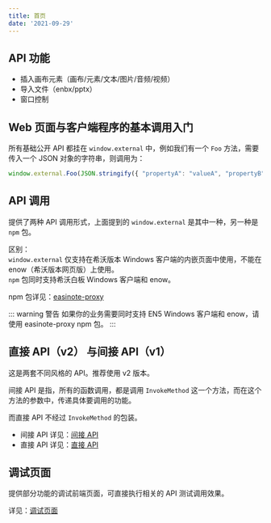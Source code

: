 ```yaml
---
title: 首页
date: '2021-09-29'
---
```



## API 功能

- 插入画布元素（画布/元素/文本/图片/音频/视频）
- 导入文件（enbx/pptx）
- 窗口控制

## Web 页面与客户端程序的基本调用入门

所有基础公开 API 都挂在 `window.external` 中，例如我们有一个 `Foo` 方法，需要传入一个 JSON 对象的字符串，则调用为：

```js
window.external.Foo(JSON.stringify({ "propertyA": "valueA", "propertyB": { "key": "value" } }))
```

## API 调用

提供了两种 API 调用形式，上面提到的 `window.external` 是其中一种，另一种是 `npm` 包。

区别：  
`window.external` 仅支持在希沃版本 Windows 客户端的内嵌页面中使用，不能在 enow（希沃版本网页版）上使用。  
`npm` 包同时支持希沃白板 Windows 客户端和 enow。

npm 包详见：[easinote-proxy](/apis/npm/easinote-proxy.html)

::: warning 警告
如果你的业务需要同时支持 EN5 Windows 客户端和 enow，请使用 easinote-proxy npm 包。
:::

## 直接 API（v2） 与间接 API（v1）

这是两套不同风格的 API。推荐使用 v2 版本。

间接 API 是指，所有的函数调用，都是调用 `InvokeMethod` 这一个方法，而在这个方法的参数中，传递具体要调用的功能。

而直接 API 不经过 `InvokeMethod` 的包装。

* 间接 API 详见：[间接 API](/apis/invoke-api/)
* 直接 API 详见：[直接 API](/apis/direct-api/)

## 调试页面

提供部分功能的调试前端页面，可直接执行相关的 API 测试调用效果。

详见：[调试页面](/apis/debug-pages/)
